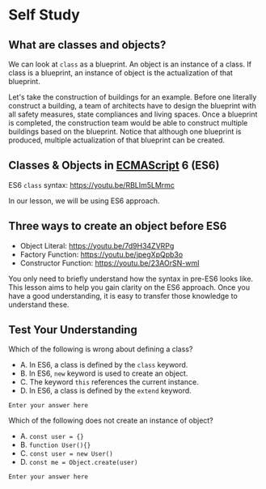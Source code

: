 # Self Study

## What are classes and objects?

We can look at `class` as a blueprint. An object is an instance of a class. If class is a blueprint, an instance of object is the actualization of that blueprint.

Let's take the construction of buildings for an example. Before one literally construct a building, a team of architects have to design the blueprint with all safety measures, state compliances and living spaces. Once a blueprint is completed, the construction team would be able to construct multiple buildings based on the blueprint. Notice that although one blueprint is produced, multiple actualization of that blueprint can be created. 


## Classes & Objects in [ECMAScript](https://en.wikipedia.org/wiki/ECMAScript) 6 (ES6)

ES6 `class` syntax: https://youtu.be/RBLIm5LMrmc

In our lesson, we will be using ES6 approach.


## Three ways to create an object before ES6

- Object Literal: https://youtu.be/7d9H34ZVRPg
- Factory Function: https://youtu.be/jpegXpQpb3o
- Constructor Function: https://youtu.be/23AOrSN-wmI

You only need to briefly understand how the syntax in pre-ES6 looks like. This lesson aims to help you gain clarity on the ES6 approach. Once you have a good understanding, it is easy to transfer those knowledge to understand these. 

## Test Your Understanding

Which of the following is wrong about defining a class?
- A. In ES6, a class is defined by the `class` keyword.
- B. In ES6, `new` keyword is used to create an object.
- C. The keyword `this` references the current instance.
- D. In ES6, a class is defined by the `extend` keyword.

```
Enter your answer here
```

Which of the following does not create an instance of object?
- A. `const user = {}`
- B. `function User(){}`
- C. `const user = new User()`
- D. `const me = Object.create(user)`
```
Enter your answer here
```
